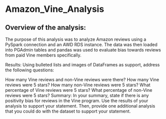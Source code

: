 # Amazon_Vine_Analysis

## Overview of the analysis: 
The purpose of this analysis was to analyze Amazon reviews using a PySpark connection and an AWD RDS instance. The data was then loaded into PGAdmin tables and pandas was used to evaluate bias towards reviews from paid Vine members specifically. 

Results: Using bulleted lists and images of DataFrames as support, address the following questions:

How many Vine reviews and non-Vine reviews were there?
How many Vine reviews were 5 stars? How many non-Vine reviews were 5 stars?
What percentage of Vine reviews were 5 stars? What percentage of non-Vine reviews were 5 stars?
Summary: In your summary, state if there is any positivity bias for reviews in the Vine program. Use the results of your analysis to support your statement. Then, provide one additional analysis that you could do with the dataset to support your statement.
